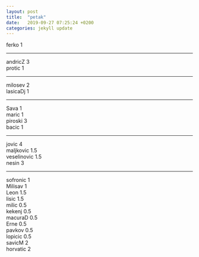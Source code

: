 ```yaml
---
layout: post
title:  "petak"
date:   2019-09-27 07:25:24 +0200
categories: jekyll update
---
```


ferko 1  

***

andricZ 3  
protic 1  

***

milosev 2  
lasicaDj 1  

***

Sava 1  
maric 1  
piroski 3  
bacic 1  

***

jovic 4  
maljkovic 1.5  
veselinovic 1.5  
nesin 3  

***

sofronic 1  
Milisav 1  
Leon 1.5  
lisic 1.5  
milic 0.5  
kekenj 0.5  
macuraD 0.5  
Erne 0.5  
pavkov 0.5  
lopicic 0.5  
savicM 2  
horvatic 2  